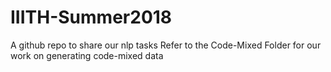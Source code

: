 # IIITH-Summer2018
A github repo to share our nlp tasks 
Refer to the Code-Mixed Folder for our work on generating code-mixed data
